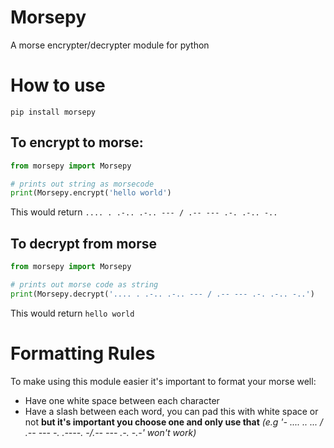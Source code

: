 # Morsepy
A morse encrypter/decrypter module for python  
  
# How to use  
`pip install morsepy`  
  
## To encrypt to morse:  
``` python
from morsepy import Morsepy

# prints out string as morsecode
print(Morsepy.encrypt('hello world')
```
This would return `.... . .-.. .-.. --- / .-- --- .-. .-.. -..`  
  
## To decrypt from morse  
``` python
from morsepy import Morsepy

# prints out morse code as string
print(Morsepy.decrypt('.... . .-.. .-.. --- / .-- --- .-. .-.. -..')
```
This would return `hello world`  
  
# Formatting Rules  
To make using this module easier it's important to format your morse well:  
* Have one white space between each character  
* Have a slash between each word, you can pad this with white space or not **but it's important you choose one and only use that**  *(e.g '- .... .. ... / .-- --- -. .----. -/.-- --- .-. -.-' won't work)*
